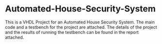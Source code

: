 # Automated-House-Security-System
This is a VHDL Project for an Automated House Security System. The main code and a testbench for the project are attached. The details of the project and the results of running the testbench can be found in the report attached.
